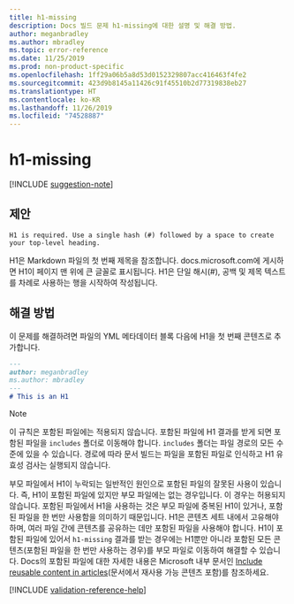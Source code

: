 ```yaml
---
title: h1-missing
description: Docs 빌드 문제 h1-missing에 대한 설명 및 해결 방법.
author: meganbradley
ms.author: mbradley
ms.topic: error-reference
ms.date: 11/25/2019
ms.prod: non-product-specific
ms.openlocfilehash: 1ff29a06b5a8d53d0152329807acc416463f4fe2
ms.sourcegitcommit: 423d9b8145a11426c91f45510b2d77319838eb27
ms.translationtype: HT
ms.contentlocale: ko-KR
ms.lasthandoff: 11/26/2019
ms.locfileid: "74528887"
---
```

# <a name="h1-missing"></a>h1-missing

[!INCLUDE [suggestion-note](includes/suggestion-note.md)]

## <a name="suggestion"></a>제안

`H1 is required. Use a single hash (#) followed by a space to create your top-level heading.`

H1은 Markdown 파일의 첫 번째 제목을 참조합니다. docs.microsoft.com에 게시하면 H1이 페이지 맨 위에 큰 글꼴로 표시됩니다. H1은 단일 해시(#), 공백 및 제목 텍스트를 차례로 사용하는 행을 시작하여 작성됩니다.

## <a name="resolution"></a>해결 방법

이 문제를 해결하려면 파일의 YML 메타데이터 블록 다음에 H1을 첫 번째 콘텐츠로 추가합니다.

```markdown
---
author: meganbradley
ms.author: mbradley
---
# This is an H1
```

> [!NOTE]
> 이 규칙은 포함된 파일에는 적용되지 않습니다. 포함된 파일에 H1 결과를 받게 되면 포함된 파일을 `includes` 폴더로 이동해야 합니다. `includes` 폴더는 파일 경로의 모든 수준에 있을 수 있습니다. 경로에 따라 문서 빌드는 파일을 포함된 파일로 인식하고 H1 유효성 검사는 실행되지 않습니다.
>
> 부모 파일에서 H1이 누락되는 일반적인 원인으로 포함된 파일의 잘못된 사용이 있습니다. 즉, H1이 포함된 파일에 있지만 부모 파일에는 없는 경우입니다. 이 경우는 허용되지 않습니다. 포함된 파일에서 H1을 사용하는 것은 부모 파일에 중복된 H1이 있거나, 포함된 파일을 한 번만 사용함을 의미하기 때문입니다. H1은 콘텐츠 세트 내에서 고유해야 하며, 여러 파일 간에 콘텐츠를 공유하는 데만 포함된 파일을 사용해야 합니다. H1이 포함된 파일에 있어서 `h1-missing` 결과를 받는 경우에는 H1뿐만 아니라 포함된 모든 콘텐츠(포함된 파일을 한 번만 사용하는 경우)를 부모 파일로 이동하여 해결할 수 있습니다. Docs의 포함된 파일에 대한 자세한 내용은 Microsoft 내부 문서인 [Include reusable content in articles](https://review.docs.microsoft.com/en-us/help/contribute/includes-best-practices?branch=master)(문서에서 재사용 가능 콘텐츠 포함)를 참조하세요.

<!--make sure to add this file to your includes folder and verify the path-->
[!INCLUDE [validation-reference-help](includes/validation-reference-help.md)]

